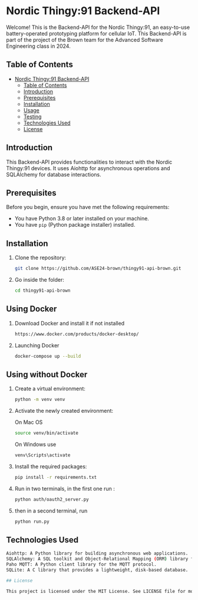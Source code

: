 # Nordic Thingy:91 Backend-API

Welcome! This is the Backend-API for the Nordic Thingy:91, an easy-to-use battery-operated prototyping platform for cellular IoT. This Backend-API is part of the project of the Brown team for the Advanced Software Engineering class in 2024.

## Table of Contents

- [Nordic Thingy:91 Backend-API](#nordic-thingy91-backend-api)
  - [Table of Contents](#table-of-contents)
  - [Introduction](#introduction)
  - [Prerequisites](#prerequisites)
  - [Installation](#installation)
  - [Usage](#usage)
  - [Testing](#testing)
  - [Technologies Used](#technologies-used)
  - [License](#license)

## Introduction

This Backend-API provides functionalities to interact with the Nordic Thingy:91 devices. It uses Aiohttp for asynchronous operations and SQLAlchemy for database interactions.

## Prerequisites

Before you begin, ensure you have met the following requirements:

- You have Python 3.8 or later installed on your machine.
- You have `pip` (Python package installer) installed.

## Installation

1. Clone the repository:

   ```sh
   git clone https://github.com/ASE24-brown/thingy91-api-brown.git
   ```

2. Go inside the folder:
   
   ```sh
   cd thingy91-api-brown
   ```

## Using Docker

1. Download Docker and install it if not installed

   ```sh
   https://www.docker.com/products/docker-desktop/
   ```

2. Launching Docker
   ```sh
   docker-compose up --build
   ```

## Using without Docker

1. Create a virtual environment:
   ```sh
   python -m venv venv
   ```
2. Activate the newly created environment:
   
   On Mac OS
   ```sh
   source venv/bin/activate
   ```

   On Windows use
   ```sh
   venv\Scripts\activate
   ```

4. Install the required packages:
   ```sh
   pip install -r requirements.txt
   ```

5. Run in two terminals, in the first one run :

   ```sh
   python auth/oauth2_server.py
   ```

6. then in a second terminal, run

   ```sh
   python run.py
   ```

## Technologies Used
   ```sh
  Aiohttp: A Python library for building asynchronous web applications.
  SQLAlchemy: A SQL toolkit and Object-Relational Mapping (ORM) library for Python.
  Paho MQTT: A Python client library for the MQTT protocol.
  SQLite: A C library that provides a lightweight, disk-based database.

## License

This project is licensed under the MIT License. See LICENSE file for more details.
